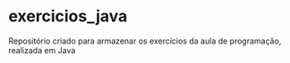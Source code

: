 # exercicios_java
Repositório criado para armazenar os exercícios da aula de programação, realizada em Java
